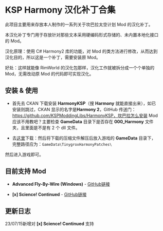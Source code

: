 # KSP Harmony 汉化补丁合集
此项目主要用来存放本人制作的一系列关于坎巴拉太空计划 Mod 的汉化补丁。

本汉化补丁专门用于存放针对那些文本采用硬编码形式存储的、未内置本地化接口的 Mod。

汉化原理：使用 C# Harmony2 库的功能，对 Mod 的类方法进行修改，从而达到汉化目的，所以这是一个补丁，需要安装原 Mod。

好处：这样就能像 RimWorld 的汉化包那样，汉化工作就被拆分成一个个单独的 Mod，无需改动原 Mod 的代码即可实现汉化。

## 安装 & 使用

- 首先去 CKAN 下载安装 **HarmonyKSP**（搜 **Harmony** 就能直接出来），如已安装则跳过，CKAN 显示的名字是**Harmony 2**，GitHub 传送门：https://github.com/KSPModdingLibs/HarmonyKSP，坎巴拉怎么安装 Mod 应该不用教吧？主要检查 **GameData** 目录下是否存在 **000_Harmony** 文件夹，且里面是不是有 2 个 dll 文件。

- 去[这里](https://github.com/tinygrox/KSPHarmonyPatches/releases)下载：然后将下载的压缩文件解压后放入游戏的 **GameData** 目录下，完整路径应为：`GameData\TinygroxHarmonyPatches\`

然后进入游戏即可。

## 目前支持 Mod

- **Advanced Fly-By-Wire (Windows)** - [GitHub链接](https://github.com/linuxgurugamer/ksp-advanced-flybywire)

- **[x] Science! Continued** - [GitHub链接](https://github.com/linuxgurugamer/KSP-X-Science)

## 更新日志

23/07/15新增对 **[x] Science! Continued** 支持
